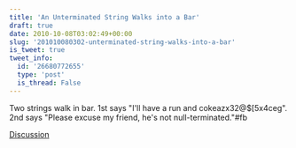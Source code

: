 ```yaml
---
title: 'An Unterminated String Walks into a Bar'
draft: true
date: 2010-10-08T03:02:49+00:00
slug: '201010080302-unterminated-string-walks-into-a-bar'
is_tweet: true
tweet_info:
  id: '26680772655'
  type: 'post'
  is_thread: False
---
```




Two strings walk in bar. 1st says "I'll have a run and cokeazx32@$[5x4ceg". 2nd says "Please excuse my friend, he's not null-terminated."#fb

[Discussion](https://x.com/sytelus/status/26680772655)
